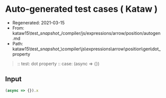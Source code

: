 # Auto-generated test cases ( Kataw )
- Regenerated: 2021-03-15
- From: kataw15\test\__snapshot__/compiler/js/expressions/arrow/position/autogen.md
- Path: kataw15\test\__snapshot__\compiler\js\expressions\arrow\position\gen\dot_property
> :: test: dot property
> :: case: (async => {})
## Input

`````js
(async => {}).x
`````
